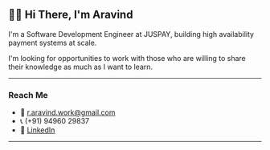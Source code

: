 ## 🙋‍♂️ Hi There, I'm Aravind

I'm a Software Development Engineer at JUSPAY, building high availability payment systems at scale. 

I'm looking for opportunities to work with those who are willing to share their knowledge as much as I want to learn.

*****************
### Reach Me

- 📧 [r.aravind.work@gmail.com](mailto:r.aravind.work@gmail.com)
- 📞 (+91) 94960 29837 
- 🔗 [LinkedIn](https://www.linkedin.com/in/r-aravind)

*****************
